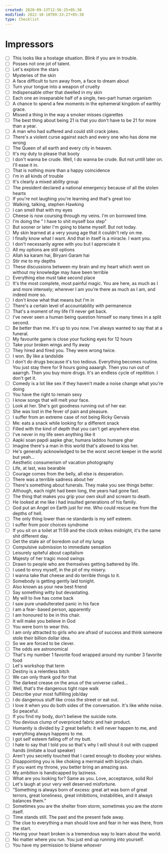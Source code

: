 ```yaml
---
created: 2020-09-13T12:56:25+05:30
modified: 2022-10-10T09:33:27+05:30
type: Checklist
---
```


# Impressors

- [ ] This looks like a hostage situation. Blink if you are in trouble.
- [ ] Posses not one jot of talent.
- [ ] Let's explore the stars
- [ ] Mysteries of the skin
- [ ] A face difficult to turn away from, a face to dream about
- [ ] Turn your tongue into a weapon of cruelty
- [ ] Indispensable other that dwelled in my skin
- [ ] Each one an inseparable half of a single, two-part human organism
- [ ] A chance to spend a few moments in the ephemeral kingdom of earthly grace.
- [ ] Missed a thing in the way a smoker misses cigarettes
- [ ] The best thing about being 21 is that you don't have to be 21 for more than a year.
- [ ] A man who had suffered and could still crack jokes.
- [ ] There's a violent curse against each and every one who has done me wrong
- [ ] The Queen of all earth and every city in heaven.
- [ ] It's my duty to please that booty
- [ ] I don't wanna be crude. Well, I do wanna be crude. But not untill later on. I'll ease it in.
- [ ] That is nothing more than a happy coincidence
- [ ] I'm in all kinds of trouble
- [ ] It's clearly a mixed ability group
- [ ] The president declared a national emergency because of all the stolen hearts
- [ ] If you're not laughing you're learning and that's great too
- [ ] Walking, talking, stephen Hawking
- [ ] I can smell that with my eyes
- [ ] Cheese is now coursing through my veins. I'm on borrowed time.
- [ ] I'm doing the " I have to shit myself box step"
- [ ] But sooner or later I'm going to blame myself. But not today.
- [ ] My skin learned at a very young age that it couldn't rely on me.
- [ ] I finally know what I want. And that in itself is a miracle. I want you.
- [ ] I don't necessarily agree with you but I appreciate it
- [ ] All my options are still options
- [ ] Allah ka karam hai, Biryani Garam hai
- [ ] Stir me to my depths
- [ ] These discussions between my brain and my heart which went on without my knowledge may have been terrible
- [ ] Everything else must take second place
- [ ] It's the most complete, most painful magic. You are here, as much as I and more intensely; wherever I am you're there as much as I am, and indeed more so.
- [ ] I don't know what that means but I'm in
- [ ] There's a certain level of accountability with permanence
- [ ] That's a moment of my life I'll never get back.
- [ ] I've never seen a human being question himself so many times in a split second.
- [ ] Be better than me. It's up to you now. I've always wanted to say that at a funeral.
- [ ] My favourite game is close your fucking eyes for 12 hours
- [ ] Take your broken wings and fly away
- [ ] They hired and fired you. They were wrong twice.
- [ ] I won. By like a landslide
- [ ] I don't do drugs because it's too tedious. Everything becomes routine. You just stay there for 9 hours going aaaargh. Then you run out of aaarrgh. Then you buy more drugs. It's an endless cycle of repitition. I don't get it.
- [ ] Comedy is a lot like sex if they haven't made a noise change what you're doing
- [ ] You have the right to remain sexy
- [ ] I know songs that will melt your face.
- [ ] Look at her. She's got goodness running out of her ear.
- [ ] She was lost in the fever of pain and pleasure.
- [ ] I suffer from an extreme case of not being Ricky Gervais
- [ ] Me: eats a snack while looking for a different snack
- [ ] Filled with the kind of depth that you can't get anywhere else.
- [ ] I've never in my life seen anything like it
- [ ] Aapki soan papdi aapke ghar, humara laddoo humare ghar
- [ ] Imagine there's a man in this world that's allowed to kiss her.
- [ ] He's generally acknowledged to be the worst secret keeper in the world but yeah...
- [ ] Aesthetic consumerism of vacation photography
- [ ] Life, at last, was bearable
- [ ] Courage comes from the belly, all else is desperation.
- [ ] There was a terrible sadness about her
- [ ] There's something about funerals. They make you see things better.
- [ ] Although, each night had been long, the years had gone fast.
- [ ] The thing that makes you grip your own skull and scream to death.
- [ ] He looked at me like i had insulted generations of his family.
- [ ] God put an Angel on Earth just for me. Who could rescue me from the depths of hell.
- [ ] The only thing lower than ne standards is my self esteem.
- [ ] I suffer from poor choices syndrome
- [ ] If you sit on a toilet at 11:59 and the clock strikes midnight, it's the same shit different day.
- [ ] Get the stale air of boredom out of my lungs
- [ ] Compulsive submission to immediate sensation
- [ ] Leisurely spiteful about capitalism
- [ ] Majesty of her tragic mood swings
- [ ] Drawn to people who are themselves getting battered by life.
- [ ] I used to envy myself, in the pit of my misery.
- [ ] I wanna take that cheese and do terrible things to it.
- [ ] Somebody is getting gently laid tonight.
- [ ] Also known as your new best friend
- [ ] Say something witty but devastating.
- [ ] My will to live has come back
- [ ] I saw pure unadulterated panic in his face
- [ ] I am a fear- based person, apparently
- [ ] I am honoured to be in this chair.
- [ ] It will make you believe in God
- [ ] You were born to wear this.
- [ ] I am only attracted to girls who are afraid of success and think someone stole their billion dollar idea.
- [ ] So we are forced to be clever.
- [ ] The odds are astronomical
- [ ] That's my number 1 favorite food wrapped around my number 3 favorite food
- [ ] Let's workshop that term
- [ ] Destiny is a relentless bitch
- [ ] We can only thank god for that
- [ ] The darkest crease on the anus of the universe called...
- [ ] Well, that's the dangerous tight rope walk
- [ ] Describe your most fulfilling job/day
- [ ] I do dangerous stuff like cross the street or eat out.
- [ ] I love it when you do both sides of the conversation. It's like white noise. So peaceful.
- [ ] If you find my body, don't believe the suicide note.
- [ ] You devious clump of overpriced fabric and hair product.
- [ ] Humanity is divided by 2 great beliefs: it will never happen to me, and everything always happens to me.
- [ ] I got self esteem falling off of my butt.
- [ ] I hate to say that I told you so that's why I will shout it out with cupped hands (imitate a loud speaker)
- [ ] Aren't you secretly touched that I cared enough to disobey your wishes.
- [ ] Disappointing you is like choking a mermaid with bicycle chain.
- [ ] If you want my throne, you better bring an amazing ass.
- [ ] My ambition is handicapped by laziness.
- [ ] What are you looking for? Same as you. Love, acceptance, solid RoI
- [ ] Let's laugh at your very well deserved misfortune.
- [ ] “Something is always born of excess: great art was born of great terrors, great loneliness, great inhibitions, instabilities, and it always balances them.”
- [ ] Sometimes you are the shelter from storm, sometimes you are the storm itself.
- [ ] Time stands still. The past and the present fade away.
- [ ] The clue to everything a man should love and fear in her was there, from the start.
- [ ] Having your heart broken is a tremendous way to learn about the world.
- [ ] No matter where you run. You just end up running into yourself.
- [ ] You have my permission to blame *whoever*
